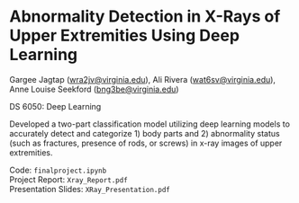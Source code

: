 # Abnormality Detection in X-Rays of Upper Extremities Using Deep Learning

Gargee Jagtap (wra2jv@virginia.edu), Ali Rivera (wat6sv@virginia.edu), Anne Louise Seekford (bng3be@virginia.edu)

DS 6050: Deep Learning


Developed a two-part classification model utilizing deep learning models to accurately detect and categorize 1) body parts and 2) abnormality status (such as fractures, presence of rods, or screws) in x-ray images of upper extremities.





Code: `finalproject.ipynb`   
Project Report: `Xray_Report.pdf`  
Presentation Slides: `XRay_Presentation.pdf`  
